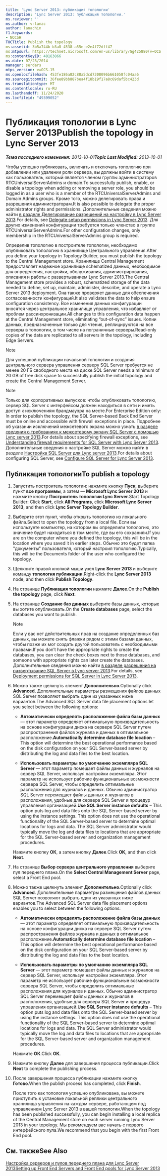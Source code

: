 ```yaml
---
title: 'Lync Server 2013: публикация топологии'
description: 'Lync Server 2013: публикация топологии.'
ms.reviewer: ''
ms.author: v-lanac
author: lanachin
f1.keywords:
- NOCSH
TOCTitle: Publish the topology
ms:assetid: 3b5a744b-b3a8-4538-a55e-e2e4f72dff47
ms:mtpsurl: https://technet.microsoft.com/en-us/library/Gg425880(v=OCS.15)
ms:contentKeyID: 48183866
ms.date: 07/23/2014
manager: serdars
mtps_version: v=OCS.15
ms.openlocfilehash: 453fe186a02c88a5dcd7308096b661058fc04aa6
ms.sourcegitcommit: 36fee89bb887bea4f18b19f17a8c69daf5bc423d
ms.translationtype: MT
ms.contentlocale: ru-RU
ms.lasthandoff: 11/24/2020
ms.locfileid: "49399052"
---
```

# <a name="publish-the-topology-in-lync-server-2013"></a><span data-ttu-id="6835d-103">Публикация топологии в Lync Server 2013</span><span class="sxs-lookup"><span data-stu-id="6835d-103">Publish the topology in Lync Server 2013</span></span>

<div data-xmlns="http://www.w3.org/1999/xhtml">

<div class="topic" data-xmlns="http://www.w3.org/1999/xhtml" data-msxsl="urn:schemas-microsoft-com:xslt" data-cs="https://msdn.microsoft.com/">

<div data-asp="https://msdn2.microsoft.com/asp">



</div>

<div id="mainSection">

<div id="mainBody"><span data-ttu-id="6835d-104">

<span> </span></span><span class="sxs-lookup"><span data-stu-id="6835d-104">

<span> </span></span></span>

<span data-ttu-id="6835d-105">_**Тема последнего изменения:** 2013-10-01_</span><span class="sxs-lookup"><span data-stu-id="6835d-105">_**Topic Last Modified:** 2013-10-01_</span></span>

<span data-ttu-id="6835d-106">Чтобы успешно публиковать, включать и отключать топологию при добавлении или удалении роли сервера, вы должны войти в систему как пользователь, который является членом группы администраторов RTCUniversalServerAdmins и domain.</span><span class="sxs-lookup"><span data-stu-id="6835d-106">To successfully publish, enable, or disable a topology when adding or removing a server role, you should be logged in as a user who is a member of the RTCUniversalServerAdmins and Domain Admins groups.</span></span> <span data-ttu-id="6835d-107">Кроме того, можно делегировать права и разрешения администраторам.</span><span class="sxs-lookup"><span data-stu-id="6835d-107">It is also possible to delegate the proper administrator rights and permissions.</span></span> <span data-ttu-id="6835d-108">Дополнительные сведения можно найти [в разделе Делегирование разрешений на настройку в Lync Server 2013](lync-server-2013-delegate-setup-permissions.md).</span><span class="sxs-lookup"><span data-stu-id="6835d-108">For details, see [Delegate setup permissions in Lync Server 2013](lync-server-2013-delegate-setup-permissions.md).</span></span> <span data-ttu-id="6835d-109">Для других изменений конфигурации требуется только членство в группе RTCUniversalServerAdmins.</span><span class="sxs-lookup"><span data-stu-id="6835d-109">For other configuration changes, only membership in the RTCUniversalServerAdmins group is required.</span></span>

<span data-ttu-id="6835d-110">Определив топологию в построителе топологии, необходимо опубликовать топологию в хранилище Центрального управления.</span><span class="sxs-lookup"><span data-stu-id="6835d-110">After you define your topology in Topology Builder, you must publish the topology to the Central Management store.</span></span> <span data-ttu-id="6835d-111">Хранилище Central Management предоставляет надежное хранилище schematized данных, необходимое для определения, настройки, обслуживания, администрирования, описания и работы с развертыванием Lync Server 2013.</span><span class="sxs-lookup"><span data-stu-id="6835d-111">The Central Management store provides a robust, schematized storage of the data needed to define, set up, maintain, administer, describe, and operate a Lync Server 2013 deployment.</span></span> <span data-ttu-id="6835d-112">Она также проверяет данные для обеспечения согласованности конфигураций.</span><span class="sxs-lookup"><span data-stu-id="6835d-112">It also validates the data to help ensure configuration consistency.</span></span> <span data-ttu-id="6835d-113">Все изменения данных конфигурации вносятся через центральное хранилище управления, что избавляет от проблем рассинхронизации.</span><span class="sxs-lookup"><span data-stu-id="6835d-113">All changes to this configuration data happen at the Central Management store, eliminating “out-of-sync” issues.</span></span> <span data-ttu-id="6835d-114">Копии данных, предназначенные только для чтения, реплицируются на все серверы в топологии, в том числе на пограничные серверы.</span><span class="sxs-lookup"><span data-stu-id="6835d-114">Read-only copies of the data are replicated to all servers in the topology, including Edge Servers.</span></span>

<div>


> [!NOTE]  
> <span data-ttu-id="6835d-115">Для успешной публикации начальной топологии и создания центрального сервера управления серверу SQL Server требуется не менее 20 ГБ свободного места на диске.</span><span class="sxs-lookup"><span data-stu-id="6835d-115">SQL Server needs a minimum of 20 GB of free disk space to successfully publish the initial topology and create the Central Management Server.</span></span>



</div>

<div>


> [!NOTE]  
> <span data-ttu-id="6835d-116">Только для корпоративных выпусков: чтобы опубликовать топологию, сервер SQL Server с интерфейсом должен находиться в сети и иметь доступ к исключениям брандмауэра на месте.</span><span class="sxs-lookup"><span data-stu-id="6835d-116">For Enterprise Edition only: In order to publish the topology, the SQL Server-based Back End Server must be online and accessible with firewall exceptions in place.</span></span> <span data-ttu-id="6835d-117">Подробнее об указании исключений межсетевого экрана можно узнать <A href="lync-server-2013-understanding-firewall-requirements-for-sql-server.md">в разделе сведения о требованиях к межсетевому экрану SQL Server с помощью Lync server 2013</A>.</span><span class="sxs-lookup"><span data-stu-id="6835d-117">For details about specifying firewall exceptions, see <A href="lync-server-2013-understanding-firewall-requirements-for-sql-server.md">Understanding firewall requirements for SQL Server with Lync Server 2013</A>.</span></span> <span data-ttu-id="6835d-118">Дополнительные сведения о настройке SQL Server можно найти в разделе <A href="lync-server-2013-configure-sql-server-for-lync-server.md">Настройка SQL Server для Lync server 2013</A>.</span><span class="sxs-lookup"><span data-stu-id="6835d-118">For details about configuring SQL Server, see <A href="lync-server-2013-configure-sql-server-for-lync-server.md">Configure SQL Server for Lync Server 2013</A>.</span></span>



</div>

<div>

## <a name="to-publish-a-topology"></a><span data-ttu-id="6835d-119">Публикация топологии</span><span class="sxs-lookup"><span data-stu-id="6835d-119">To publish a topology</span></span>

1.  <span data-ttu-id="6835d-120">Запустить построитель топологии: нажмите кнопку **Пуск**, выберите пункт **все программы**, а затем — **Microsoft Lync Server 2013** и нажмите кнопку **Построитель топологии Lync Server**.</span><span class="sxs-lookup"><span data-stu-id="6835d-120">Start Topology Builder: Click **Start**, click **All Programs**, click **Microsoft Lync Server 2013**, and then click **Lync Server Topology Builder**.</span></span>

2.  <span data-ttu-id="6835d-121">Выберите этот пункт, чтобы открыть топологию из локального файла.</span><span class="sxs-lookup"><span data-stu-id="6835d-121">Select to open the topology from a local file.</span></span> <span data-ttu-id="6835d-122">Если вы используете компьютер, на котором вы определили топологию, это значение будет находиться в том месте, где вы его сохранили.</span><span class="sxs-lookup"><span data-stu-id="6835d-122">If you are on the computer where you defined the topology, this will be in the location where you saved it in earlier steps.</span></span> <span data-ttu-id="6835d-123">Обычно это будет папка "документы" пользователя, который настроил топологию.</span><span class="sxs-lookup"><span data-stu-id="6835d-123">Typically, this will be the Documents folder of the user who configured the topology.</span></span>

3.  <span data-ttu-id="6835d-124">Щелкните правой кнопкой мыши узел **Lync Server 2013** и выберите команду **топология публикации**.</span><span class="sxs-lookup"><span data-stu-id="6835d-124">Right-click the **Lync Server 2013** node, and then click **Publish Topology**.</span></span>

4.  <span data-ttu-id="6835d-125">На странице **Публикация топологии** нажмите **Далее**.</span><span class="sxs-lookup"><span data-stu-id="6835d-125">On the **Publish the topology** page, click **Next**.</span></span>

5.  <span data-ttu-id="6835d-126">На странице **Создание баз данных** выберите базы данных, которые вы хотите опубликовать.</span><span class="sxs-lookup"><span data-stu-id="6835d-126">On the **Create databases** page, select the databases you want to publish.</span></span>
    
    <div>
    

    > [!NOTE]  
    > <span data-ttu-id="6835d-127">Если у вас нет действительных прав на создание определенных баз данных, вы можете снять флажки рядом с этими базами данных, чтобы позже их мог создать другой пользователь с необходимыми правами.</span><span class="sxs-lookup"><span data-stu-id="6835d-127">If you don’t have the appropriate rights to create the databases, you can clear the check boxes next to those databases, and someone with appropriate rights can later create the databases.</span></span> <span data-ttu-id="6835d-128">Дополнительные сведения можно найти <A href="lync-server-2013-deployment-permissions-for-sql-server.md">в разделе разрешения на развертывание SQL Server в Lync server 2013</A>.</span><span class="sxs-lookup"><span data-stu-id="6835d-128">For details, see <A href="lync-server-2013-deployment-permissions-for-sql-server.md">Deployment permissions for SQL Server in Lync Server 2013</A>.</span></span>

    
    </div>

6.  <span data-ttu-id="6835d-129">Можно также щелкнуть элемент **Дополнительно**.</span><span class="sxs-lookup"><span data-stu-id="6835d-129">Optionally click **Advanced**.</span></span> <span data-ttu-id="6835d-130">Дополнительные параметры размещения файлов данных SQL Server позволяют выбрать один из указанных ниже вариантов.</span><span class="sxs-lookup"><span data-stu-id="6835d-130">The Advanced SQL Server data file placement options let you select between the following options:</span></span>
    
      - <span data-ttu-id="6835d-131">**Автоматически определять расположение файла базы данных** — этот параметр определяет оптимальную производительность на основе конфигурации диска на сервере SQL Server путем распространения файлов журнала и данных в оптимальное расположение.</span><span class="sxs-lookup"><span data-stu-id="6835d-131">**Automatically determine database file location** – This option will determine the best operational performance based on the disk configuration on your SQL Server-based server by distributing the log and data files to the best location.</span></span>
    
      - <span data-ttu-id="6835d-p107">**Использовать параметры по умолчанию экземпляра SQL Server** — этот параметр помещает файлы данных и журналов на сервер SQL Server, используя настройки экземпляра. Этот параметр не использует рабочие функциональные возможности сервера SQL Server, чтобы определить оптимальные расположения для журналов и данных. Обычно администратор SQL Server перемещает файлы данных и журналов в расположения, удобные для сервера SQL Server и процедур управления организацией.</span><span class="sxs-lookup"><span data-stu-id="6835d-p107">**Use SQL Server instance defaults** – This option puts log and data files onto the SQL Server-based server by using the instance settings. This option does not use the operational functionality of the SQL Server-based server to determine optimal locations for logs and data. The SQL Server administrator would typically move the log and data files to locations that are appropriate for the SQL Server-based server and organization management procedures.</span></span>
    
    <span data-ttu-id="6835d-135">Нажмите кнопку **ОК**, а затем кнопку **Далее**.</span><span class="sxs-lookup"><span data-stu-id="6835d-135">Click **OK**, and then click **Next**.</span></span>

7.  <span data-ttu-id="6835d-136">На странице **Выбор сервера центрального управления** выберите пул переднего плана.</span><span class="sxs-lookup"><span data-stu-id="6835d-136">On the **Select Central Management Server** page, select a Front End pool.</span></span>

8.  <span data-ttu-id="6835d-137">Можно также щелкнуть элемент **Дополнительно**.</span><span class="sxs-lookup"><span data-stu-id="6835d-137">Optionally click **Advanced**.</span></span> <span data-ttu-id="6835d-138">Дополнительные параметры размещения файлов данных SQL Server позволяют выбрать один из указанных ниже вариантов.</span><span class="sxs-lookup"><span data-stu-id="6835d-138">The Advanced SQL Server data file placement options enables you to select between the following options:</span></span>
    
      - <span data-ttu-id="6835d-139">**Автоматически определять расположение файла базы данных** — этот параметр определяет оптимальную производительность на основе конфигурации диска на сервере SQL Server путем распространения файлов журнала и данных в оптимальное расположение.</span><span class="sxs-lookup"><span data-stu-id="6835d-139">**Automatically determine database file location** – This option will determine the best operational performance based on the disk configuration on your SQL Server-based server by distributing the log and data files to the best location.</span></span>
    
      - <span data-ttu-id="6835d-p109">**Использовать параметры по умолчанию экземпляра SQL Server** — этот параметр помещает файлы данных и журналов на сервер SQL Server, используя настройки экземпляра. Этот параметр не использует рабочие функциональные возможности сервера SQL Server, чтобы определить оптимальные расположения для журналов и данных. Обычно администратор SQL Server перемещает файлы данных и журналов в расположения, удобные для сервера SQL Server и процедур управления организацией.</span><span class="sxs-lookup"><span data-stu-id="6835d-p109">**Use SQL Server instance defaults** – This option puts log and data files onto the SQL Server-based server by using the instance settings. This option does not use the operational functionality of the SQL Server-based server to determine optimal locations for logs and data. The SQL Server administrator would typically move the log and data files to locations that are appropriate for the SQL Server-based server and organization management procedures.</span></span>
    
    <span data-ttu-id="6835d-143">Нажмите **ОК**.</span><span class="sxs-lookup"><span data-stu-id="6835d-143">Click **OK**.</span></span>

9.  <span data-ttu-id="6835d-144">Нажмите кнопку **Далее** для завершения процесса публикации.</span><span class="sxs-lookup"><span data-stu-id="6835d-144">Click **Next** to complete the publishing process.</span></span>

10. <span data-ttu-id="6835d-145">После завершения процесса публикации нажмите кнопку **Готово**.</span><span class="sxs-lookup"><span data-stu-id="6835d-145">When the publish process has completed, click **Finish**.</span></span>
    
    <span data-ttu-id="6835d-146">После того как топология успешно опубликована, вы можете приступить к установке локальной реплики центрального хранилища управления на каждом сервере, работающем под управлением Lync Server 2013 в вашей топологии.</span><span class="sxs-lookup"><span data-stu-id="6835d-146">When the topology has been published successfully, you can begin installing a local replica of the Central Management store on each server running Lync Server 2013 in your topology.</span></span> <span data-ttu-id="6835d-147">Мы рекомендуем вас начать с первого интерфейсного пула.</span><span class="sxs-lookup"><span data-stu-id="6835d-147">We recommend that you begin with the first Front End pool.</span></span>

</div>

<div>

## <a name="see-also"></a><span data-ttu-id="6835d-148">См. также</span><span class="sxs-lookup"><span data-stu-id="6835d-148">See Also</span></span>


[<span data-ttu-id="6835d-149">Настройка серверов и пулов переднего плана для Lync Server 2013</span><span class="sxs-lookup"><span data-stu-id="6835d-149">Setting up Front End Servers and Front End pools for Lync Server 2013</span></span>](lync-server-2013-setting-up-front-end-servers-and-front-end-pools.md)  
  

<span data-ttu-id="6835d-150"></div>

</div>

<span> </span>

</div>

</div>

</span><span class="sxs-lookup"><span data-stu-id="6835d-150"></div>

</div>

<span> </span>

</div>

</div>

</span></span></div>

